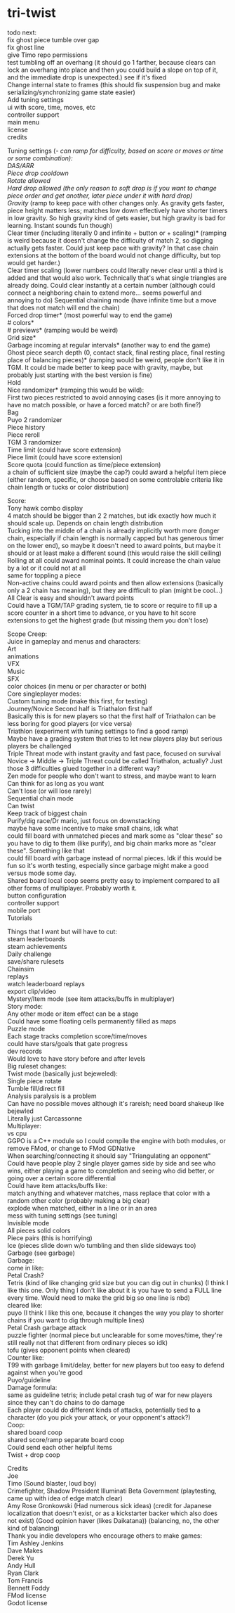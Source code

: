 # tri-twist  
todo next:  
	fix ghost piece tumble over gap  
	fix ghost line  
	give Timo repo permissions  
	test tumbling off an overhang (it should go 1 farther, because clears can lock an overhang into place and then you could build a slope on top of it, and the immediate drop is unexpected.) see if it's fixed  
	Change internal state to frames (this should fix suspension bug and make serializing/synchronizing game state easier)  
	Add tuning settings  
	ui with score, time, moves, etc  
	controller support  
	main menu  
	license  
	credits  

Tuning settings (*- can ramp for difficulty, based on score or moves or time or some combination):  
	DAS/ARR  
	Piece drop cooldown  
	Rotate allowed  
	Hard drop allowed (the only reason to soft drop is if you want to change piece order and get another, later piece under it with hard drop)  
	Gravity* (ramp to keep pace with other changes only. As gravity gets faster, piece height matters less; matches low down effectively have shorter timers in low gravity. So high gravity kind of gets easier, but high gravity is bad for learning. Instant sounds fun though)  
	Clear timer (including literally 0 and infinite + button or + scaling)* (ramping is weird because it doesn't change the difficulty of match 2, so digging actually gets faster. Could just keep pace with gravity? In that case chain extensions at the bottom of the board would not change difficulty, but top would get harder.)  
	Clear timer scaling (lower numbers could literally never clear until a third is added and that would also work. Technically that's what single triangles are already doing. Could clear instantly at a certain number (although could connect a neighboring chain to extend more… seems powerful and annoying to do) 
	Sequential chaining mode (have infinite time but a move that does not match will end the chain)  
	Forced drop timer* (most powerful way to end the game)  
	# colors*  
	# previews* (ramping would be weird)  
	Grid size*  
	Garbage incoming at regular intervals* (another way to end the game)  
	Ghost piece search depth (0, contact stack, final resting place, final resting place of balancing pieces)* (ramping would be weird, people don't like it in TGM. It could be made better to keep pace with gravity, maybe, but probably just starting with the best version is fine)  
	Hold  
	Nice randomizer* (ramping this would be wild):  
		First two pieces restricted to avoid annoying cases (is it more annoying to have no match possible, or have a forced match? or are both fine?)  
		Bag  
		Puyo 2 randomizer  
		Piece history  
		Piece reroll  
		TGM 3 randomizer  
	Time limit (could have score extension)  
	Piece limit (could have score extension)  
	Score quota (could function as time/piece extension)  
	a chain of sufficient size (maybe the cap?) could award a helpful item piece (either random, specific, or choose based on some controlable criteria like chain length or tucks or color distribution)  

Score:  
	Tony hawk combo display  
	4 match should be bigger than 2 2 matches, but idk exactly how much it should scale up. Depends on chain length distribution  
	Tucking into the middle of a chain is already implicitly worth more (longer chain, especially if chain length is normally capped but has generous timer on the lower end), so maybe it doesn't need to award points, but maybe it should or at least make a different sound (this would raise the skill ceiling)  
	Rolling at all could award nominal points. It could increase the chain value by a lot or it could not at all  
		same for toppling a piece  
	Non-active chains could award points and then allow extensions (basically only a 2 chain has meaning), but they are difficult to plan (might be cool…)  
	All Clear is easy and shouldn't award points  
	Could have a TGM/TAP grading system, tie to score or require to fill up a score counter in a short time to advance, or you have to hit score extensions to get the highest grade (but missing them you don't lose)  

Scope Creep:  
	Juice in gameplay and menus and characters:  
		Art  
		animations  
		VFX  
		Music  
		SFX  
		color choices (in menu or per character or both)  
	Core singleplayer modes:  
		Custom tuning mode (make this first, for testing)  
		Journey/Novice
			Second half is Triathalon first half  
			Basically this is for new players so that the first half of Triathalon can be less boring for good players (or vice versa)  
		Triathlon (experiment with tuning settings to find a good ramp)  
			Maybe have a grading system that tries to let new players play but serious players be challenged  
		Triple Threat mode with instant gravity and fast pace, focused on survival  
		Novice -> Middle -> Triple Threat could be called Triathalon, actually? Just those 3 difficulties glued together in a different way?  
		Zen mode for people who don't want to stress, and maybe want to learn  
			Can think for as long as you want  
			Can't lose (or will lose rarely)  
			Sequential chain mode  
			Can twist  
			Keep track of biggest chain  
		Purify/dig race/Dr mario, just focus on downstacking  
			maybe have some incentive to make small chains, idk what  
			could fill board with unmatched pieces and mark some as "clear these" so you have to dig to them (like purify), and big chain marks more as "clear these". Something like that  
			could fill board with garbage instead of normal pieces. Idk if this would be fun so it's worth testing, especially since garbage might make a good versus mode some day.  
	Shared board local coop seems pretty easy to implement compared to all other forms of multiplayer. Probably worth it.  
	button configuration  
	controller support  
	mobile port  
	Tutorials  

Things that I want but will have to cut:  
	steam leaderboards  
	steam achievements  
	Daily challenge  
	save/share rulesets  
	Chainsim  
	replays  
		watch leaderboard replays  
		export clip/video  
	Mystery/Item mode (see item attacks/buffs in multiplayer)  
	Story mode:  
		Any other mode or item effect can be a stage  
		Could have some floating cells permanently filled as maps  
		Puzzle mode  
		Each stage tracks completion score/time/moves  
			could have stars/goals that gate progress  
			dev records  
		Would love to have story before and after levels  
	Big ruleset changes:  
		Twist mode (basically just bejeweled):  
			Single piece rotate  
			Tumble fill/direct fill  
			Analysis paralysis is a problem  
			Can have no possible moves although it's rareish; need board shakeup like bejewled  
		Literally just Carcassonne  
	Multiplayer:  
		vs cpu  
		GGPO is a C++ module so I could compile the engine with both modules, or remove FMod, or change to FMod GDNative  
		When searching/connecting it should say "Triangulating an opponent"  
		Could have people play 2 single player games side by side and see who wins, either playing a game to completion and seeing who did better, or going over a certain score differential  
		Could have item attacks/buffs like:  
			match anything and whatever matches, mass replace that color with a random other color (probably making a big clear)  
			explode when matched, either in a line or in an area  
			mess with tuning settings (see tuning)  
			Invisible mode  
			All pieces solid colors  
			Piece pairs (this is horrifying)  
			Ice (pieces slide down w/o tumbling and then slide sideways too)  
			Garbage (see garbage)  
		Garbage:  
			come in like:  
				Petal Crash?  
				Tetris (kind of like changing grid size but you can dig out in chunks) (I think I like this one. Only thing I don't like about it is you have to send a FULL line every time. Would need to make the grid big so one line is nbd)  
			cleared like:  
				puyo (I think I like this one, because it changes the way you play to shorter chains if you want to dig through multiple lines)  
				Petal Crash garbage attack  
				puzzle fighter (normal piece but unclearable for some moves/time, they're still really not that different from ordinary pieces so idk)  
				tofu (gives opponent points when cleared)  
			Counter like:  
				T99 with garbage limit/delay, better for new players but too easy to defend against when you're good  
				Puyo/guideline  
			Damage formula:  
				same as guideline tetris; include petal crash tug of war for new players since they can't do chains to do damage  
		Each player could do different kinds of attacks, potentially tied to a character (do you pick your attack, or your opponent's attack?)  
		Coop:  
			shared board coop  
			shared score/ramp separate board coop  
			Could send each other helpful items  
			Twist + drop coop  

Credits  
Joe  
Timo (Sound blaster, loud boy)  
Crimefighter, Shadow President Illuminati Beta Government (playtesting, came up with idea of edge match clear)  
Amy Rose Gronkowski (Had numerous sick ideas) (credit for Japanese localization that doesn't exist, or as a kickstarter backer which also does not exist) (Good opinion haver (likes Daikatana)) (balancing, no, the other kind of balancing)  
Thank you indie developers who encourage others to make games:  
	Tim Ashley Jenkins  
	Dave Makes  
	Derek Yu  
	Andy Hull  
	Ryan Clark  
	Tom Francis  
	Bennett Foddy  
FMod license  
Godot license  